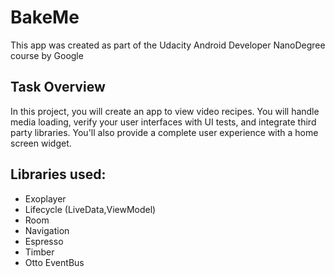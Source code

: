 # BakeMe

This app was created as part of the Udacity Android Developer NanoDegree course by Google

## Task Overview
In this project, you will create an app to view video recipes. 
You will handle media loading, verify your user interfaces with UI tests, and integrate third party libraries. You'll also provide a complete user experience with a home screen widget.

## Libraries used:
 - Exoplayer
 - Lifecycle (LiveData,ViewModel) 
 - Room
 - Navigation  
 - Espresso 
 - Timber
 - Otto EventBus
